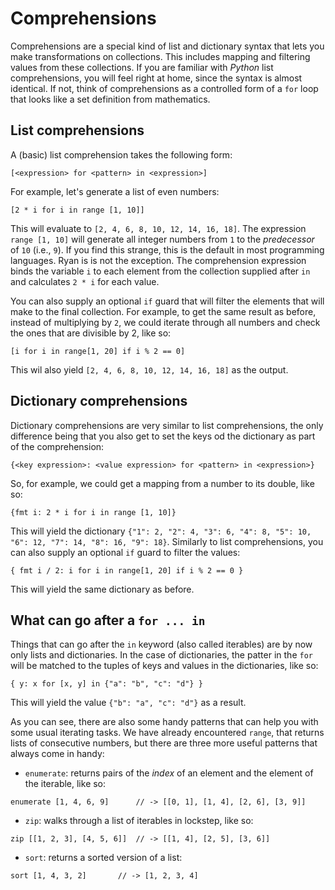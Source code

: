 # Comprehensions

Comprehensions are a special kind of list and dictionary syntax that lets you make transformations on collections. This includes mapping and filtering values from these collections. If you are familiar with _Python_ list comprehensions, you will feel right at home, since the syntax is almost identical. If not, think of comprehensions as a controlled form of a `for` loop that looks like a set definition from mathematics.

## List comprehensions

A (basic) list comprehension takes the following form:
```ryan
[<expression> for <pattern> in <expression>]
```
For example, let's generate a list of even numbers:
```ryan
[2 * i for i in range [1, 10]]
```
This will evaluate to `[2, 4, 6, 8, 10, 12, 14, 16, 18]`. The expression `range [1, 10]` will generate all integer numbers from `1` to the _predecessor_ of `10` (i.e., `9`). If you find this strange, this is the default in most programming languages. Ryan is is not the exception. The comprehension expression binds the variable `i` to each element from the collection supplied after `in` and calculates `2 * i` for each value. 

You can also supply an optional `if` guard that will filter the elements that will make to the final collection. For example, to get the same result as before, instead of multiplying by `2`, we could iterate through all numbers and check the ones that are divisible by 2, like so:
```ryan
[i for i in range[1, 20] if i % 2 == 0]
```
This wil also yield `[2, 4, 6, 8, 10, 12, 14, 16, 18]` as the output.


## Dictionary comprehensions

Dictionary comprehensions are very similar to list comprehensions, the only difference being that you also get to set the keys od the dictionary as part of the comprehension:
```ryan
{<key expression>: <value expression> for <pattern> in <expression>}
```
So, for example, we could get a mapping from a number to its double, like so:
```ryan
{fmt i: 2 * i for i in range [1, 10]}
```
This will yield the dictionary `{"1": 2, "2": 4, "3": 6, "4": 8, "5": 10, "6": 12, "7": 14, "8": 16, "9": 18}`. Similarly to list comprehensions, you can also supply an optional  `if` guard to filter the values:
```ryan
{ fmt i / 2: i for i in range[1, 20] if i % 2 == 0 }
```
This will yield the same dictionary as before.


## What can go after a `for ... in`

Things that can go after the `in` keyword (also called iterables) are by now only lists and dictionaries. In the case of dictionaries, the patter in the `for` will be matched to the tuples of keys and values in the dictionaries, like so:
```ryan
{ y: x for [x, y] in {"a": "b", "c": "d"} }
```
This will yield the value `{"b": "a", "c": "d"}` as a result.

As you can see, there are also some handy patterns that can help you with some usual iterating tasks. We have already encountered `range`, that returns lists of consecutive numbers, but there are three more useful patterns that always come in handy:

* `enumerate`: returns pairs of the _index_ of an element and the element of the iterable, like so:
```ryan
enumerate [1, 4, 6, 9]      // -> [[0, 1], [1, 4], [2, 6], [3, 9]]
```
* `zip`: walks through a list of iterables in lockstep, like so:
```ryan
zip [[1, 2, 3], [4, 5, 6]]  // -> [[1, 4], [2, 5], [3, 6]]
```
* `sort`: returns a sorted version of a list:
```ryan
sort [1, 4, 3, 2]       // -> [1, 2, 3, 4]
```
